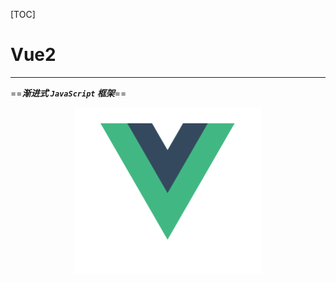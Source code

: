 [TOC]

# Vue2

****

==***渐进式 `JavaScript` 框架***==

<center><img src="images/Vue.png" alt="Vue" style="zoom:50%;" title="Vue" /></center>







